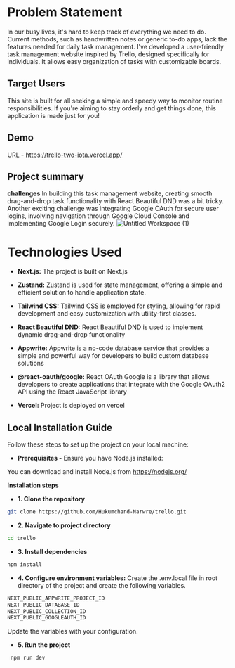 # Problem Statement

In our busy lives, it's hard to keep track of everything we need to do. Current methods, such as handwritten notes or generic to-do apps, lack the features needed for  daily task management. I've developed a user-friendly task management website inspired by Trello, designed specifically for individuals. It allows easy organization of tasks with customizable boards.

## Target Users

This site is built for all se­eking a simple and spee­dy way to monitor routine responsibilities. If you're­ aiming to stay orderly and get things done, this application is made­ just for you!

## Demo

URL - https://trello-two-iota.vercel.app/

## Project summary
**challenges**
In building this task management website, creating smooth drag-and-drop task functionality with React Beautiful DND was a bit tricky. Another exciting challenge was integrating Google OAuth for secure user logins, involving navigation through Google Cloud Console and implementing Google Login securely.
![Untitled Workspace (1)](https://github.com/Hukumchand-Narwre/trello/assets/85044429/893196c4-c1de-48b2-9a47-f26db968fa06)

# Technologies Used

- **Next.js:** The project is built on Next.js
  
- **Zustand:** Zustand is used for state management, offering a simple and efficient solution to handle application state.

- **Tailwind CSS:** Tailwind CSS is employed for styling, allowing for rapid development and easy customization with utility-first classes.

- **React Beautiful DND:** React Beautiful DND is used to implement dynamic drag-and-drop functionality

- **Appwrite:** Appwrite is a no-code database service that provides a simple and powerful way for developers to build custom database solutions

- **@react-oauth/google:** React OAuth Google is a library that allows developers to create applications that integrate with the Google OAuth2 API using the React JavaScript library
  
- **Vercel:** Project is deployed on vercel

## Local Installation Guide

Follow these steps to set up the project on your local machine:

- **Prerequisites -**
Ensure you have Node.js installed:

You can download and install Node.js from https://nodejs.org/

**Installation steps**
- **1. Clone the repository**
```bash
git clone https://github.com/Hukumchand-Narwre/trello.git
```
- **2. Navigate to project directory**
```bash
cd trello
```
- **3. Install dependencies**
```bash
npm install
```
- **4. Configure environment variables:**
Create the .env.local file in root directory of the project  and create the following variables.
```bash
NEXT_PUBLIC_APPWRITE_PROJECT_ID
NEXT_PUBLIC_DATABASE_ID
NEXT_PUBLIC_COLLECTION_ID
NEXT_PUBLIC_GOOGLEAUTH_ID
```
Update the variables with your configuration.
- **5. Run the project**
```bash
 npm run dev
```
